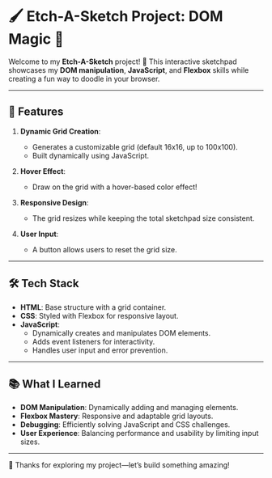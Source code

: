 # 🖌️ Etch-A-Sketch Project: DOM Magic 🎨  

Welcome to my **Etch-A-Sketch** project! 🚀 This interactive sketchpad showcases my **DOM manipulation**, **JavaScript**, and **Flexbox** skills while creating a fun way to doodle in your browser.  

---

## 🌟 Features  

1. **Dynamic Grid Creation**:  
   - Generates a customizable grid (default 16x16, up to 100x100).  
   - Built dynamically using JavaScript.  

2. **Hover Effect**:  
   - Draw on the grid with a hover-based color effect!  

3. **Responsive Design**:  
   - The grid resizes while keeping the total sketchpad size consistent.  

4. **User Input**:  
   - A button allows users to reset the grid size.  

---

## 🛠️ Tech Stack  

- **HTML**: Base structure with a grid container.  
- **CSS**: Styled with Flexbox for responsive layout.  
- **JavaScript**:  
  - Dynamically creates and manipulates DOM elements.  
  - Adds event listeners for interactivity.  
  - Handles user input and error prevention.  

---

## 📚 What I Learned  

- **DOM Manipulation**: Dynamically adding and managing elements.  
- **Flexbox Mastery**: Responsive and adaptable grid layouts.  
- **Debugging**: Efficiently solving JavaScript and CSS challenges.  
- **User Experience**: Balancing performance and usability by limiting input sizes.  

---

🎨 Thanks for exploring my project—let’s build something amazing!  
